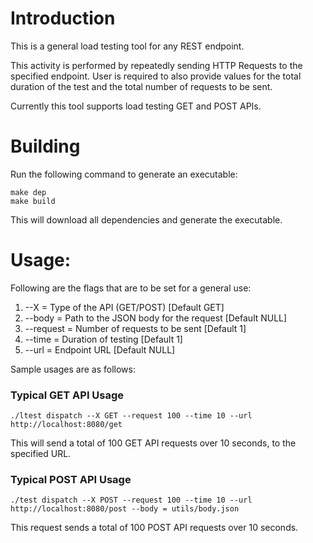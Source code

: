 # Introduction

This is a general load testing tool for any REST endpoint. 

This activity is performed by repeatedly sending HTTP Requests to the specified endpoint. User
is required to also provide values for the total duration of the test and the total number of requests
to be sent.


Currently this tool supports load testing GET and POST APIs.

# Building

Run the following command to generate an executable:

```
make dep
make build
```

This will download all dependencies and generate the executable.

# Usage:

Following are the flags that are to be set for a general use:
1. --X = Type of the API (GET/POST) [Default GET]
2. --body = Path to the JSON body for the request [Default NULL]
3. --request = Number of requests to be sent [Default 1]
4. --time = Duration of testing [Default 1]
5. --url = Endpoint URL [Default NULL]

Sample usages are as follows:

### Typical GET API Usage

```
./ltest dispatch --X GET --request 100 --time 10 --url http://localhost:8080/get
```

This will send a total of 100 GET API requests over 10 seconds, to the specified URL.

### Typical POST API Usage

```
./test dispatch --X POST --request 100 --time 10 --url http://localhost:8080/post --body = utils/body.json

```
This request sends a total of 100 POST API requests over 10 seconds.